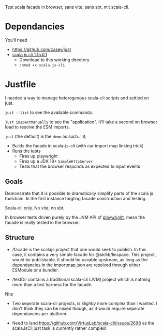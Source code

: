 Test scala facade in browser, sans vite, sans sbt, mit scala-cli.

# Dependancies

You'll need

- https://github.com/casey/just
- [scala js cli 1.15.0.1](https://github.com/VirtusLab/scala-js-cli/releases/tag/v1.15.0.1)
    - Download to this working directory
    - `chmod +x scala-js-cli`

# Justfile

I needed a way to manage heterogenous scala-cli scripts and settled on just.

`just --list` to see the available commands.

`just inspectManually` to see the "application". It'll take a second on browser load to resolve the ESM imports.

`just` (the default) is the `demo` as such... it;
- Builds the facade in scala-js-cli (with our import map linking trick)
- Runs the tests
  - Fires up playwright
  - Fires up a JDK 18+ `SimpleHttpServer`
  - Tests that the browser responds as expected to input events

## Goals

Demonstrate that it is possible to dramatically simplify parts of the scala js toolchain. In the first instance targting facade construction and testing.

Scala-cli only. No vite, no sbt.

In browser tests driven purely by the JVM API of [playwright](https://playwright.dev/java/), mean the facade is really tested in the browser.

## Structure

- /facade is the scalajs project that one would seek to publish. In this case, it contains a very simple facade for @stdlib/linspace. This project, would be publishable. It should be useable upstream, as long as the dependancies in the importmap.json are resolved through either ESModule or a bundler.

- /testDir contains a traditional scala-cli (JVM) project which is nothing more than a test harness for the facade.

Nits

- Two seperate scala-cli projects, is _slightly_ more complex than I wanted. I don't think they can be mixed though, as it would require seperate dependancies per platform.

- Need to land https://github.com/VirtusLab/scala-cli/issues/2698 as the scalaJsCli just task is currently rather complex!
